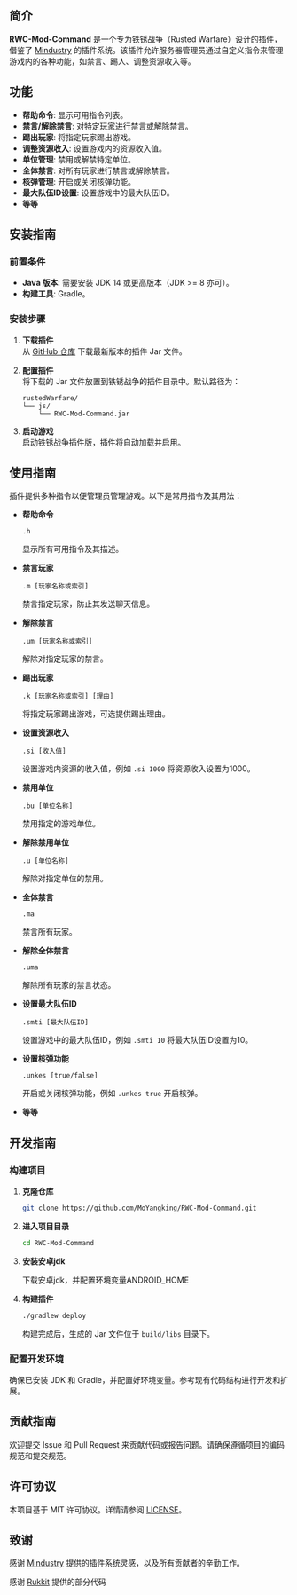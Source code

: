 ## 简介

**RWC-Mod-Command** 是一个专为铁锈战争（Rusted Warfare）设计的插件，借鉴了 [Mindustry](https://github.com/Anuken/Mindustry) 的插件系统。该插件允许服务器管理员通过自定义指令来管理游戏内的各种功能，如禁言、踢人、调整资源收入等。

## 功能

- **帮助命令**: 显示可用指令列表。
- **禁言/解除禁言**: 对特定玩家进行禁言或解除禁言。
- **踢出玩家**: 将指定玩家踢出游戏。
- **调整资源收入**: 设置游戏内的资源收入值。
- **单位管理**: 禁用或解禁特定单位。
- **全体禁言**: 对所有玩家进行禁言或解除禁言。
- **核弹管理**: 开启或关闭核弹功能。
- **最大队伍ID设置**: 设置游戏中的最大队伍ID。
- **等等**

## 安装指南

### 前置条件

- **Java 版本**: 需要安装 JDK 14 或更高版本（JDK >= 8 亦可）。
- **构建工具**: Gradle。

### 安装步骤

1. **下载插件**  
   从 [GitHub 仓库](https://github.com/your-repo/RWC-Mod-Command) 下载最新版本的插件 Jar 文件。

2. **配置插件**  
   将下载的 Jar 文件放置到铁锈战争的插件目录中。默认路径为：

   ```
   rustedWarfare/
   └── js/
       └── RWC-Mod-Command.jar
   ```

3. **启动游戏**  
   启动铁锈战争插件版，插件将自动加载并启用。

## 使用指南

插件提供多种指令以便管理员管理游戏。以下是常用指令及其用法：

- **帮助命令**

  ```
  .h
  ```

  显示所有可用指令及其描述。

- **禁言玩家**

  ```
  .m [玩家名称或索引]
  ```

  禁言指定玩家，防止其发送聊天信息。

- **解除禁言**

  ```
  .um [玩家名称或索引]
  ```

  解除对指定玩家的禁言。

- **踢出玩家**

  ```
  .k [玩家名称或索引] [理由]
  ```

  将指定玩家踢出游戏，可选提供踢出理由。

- **设置资源收入**

  ```
  .si [收入值]
  ```

  设置游戏内资源的收入值，例如 `.si 1000` 将资源收入设置为1000。

- **禁用单位**

  ```
  .bu [单位名称]
  ```

  禁用指定的游戏单位。

- **解除禁用单位**

  ```
  .u [单位名称]
  ```

  解除对指定单位的禁用。

- **全体禁言**

  ```
  .ma
  ```

  禁言所有玩家。

- **解除全体禁言**

  ```
  .uma
  ```

  解除所有玩家的禁言状态。

- **设置最大队伍ID**

  ```
  .smti [最大队伍ID]
  ```

  设置游戏中的最大队伍ID，例如 `.smti 10` 将最大队伍ID设置为10。

- **设置核弹功能**

  ```
  .unkes [true/false]
  ```

  开启或关闭核弹功能，例如 `.unkes true` 开启核弹。

- **等等**

## 开发指南

### 构建项目

1. **克隆仓库**

   ```bash
   git clone https://github.com/MoYangking/RWC-Mod-Command.git
   ```

2. **进入项目目录**

   ```bash
   cd RWC-Mod-Command
   ```

3. **安装安卓jdk**

   下载安卓jdk，并配置环境变量ANDROID_HOME

4. **构建插件**

   ```bash
   ./gradlew deploy
   ```

   构建完成后，生成的 Jar 文件位于 `build/libs` 目录下。

### 配置开发环境

确保已安装 JDK 和 Gradle，并配置好环境变量。参考现有代码结构进行开发和扩展。

## 贡献指南

欢迎提交 Issue 和 Pull Request 来贡献代码或报告问题。请确保遵循项目的编码规范和提交规范。

## 许可协议

本项目基于 MIT 许可协议。详情请参阅 [LICENSE](LICENSE)。

## 致谢

感谢 [Mindustry](https://github.com/Anuken/Mindustry) 提供的插件系统灵感，以及所有贡献者的辛勤工作。

感谢 [Rukkit](https://github.com/RukkitDev/Rukkit) 提供的部分代码
